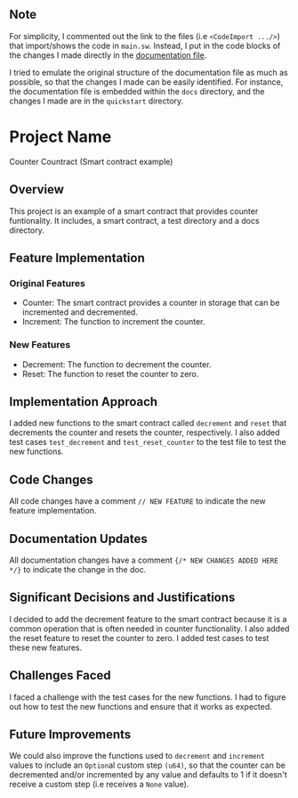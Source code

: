 
## Note
For simplicity, I commented out the link to the files (i.e `<CodeImport .../>`) that import/shows the code in `main.sw`. Instead, I put in the code blocks of the changes I made directly in the [documentation file](./docs/quickstart/building-a-smart-contract.mdx).

I tried to emulate the original structure of the documentation file as much as possible, so that the changes I made can be easily identified. For instance, the documentation file is embedded within the `docs` directory, and the changes I made are in the `quickstart` directory.

# Project Name

Counter Countract (Smart contract example)

## Overview

This project is an example of a smart contract that provides counter funtionality. It includes, a smart contract, a test directory and a docs directory.

## Feature Implementation

### Original Features
 - Counter: The smart contract provides a counter in storage that can be incremented and decremented.
 - Increment: The function to increment the counter.

### New Features
 - Decrement: The function to decrement the counter.
 - Reset: The function to reset the counter to zero.

## Implementation Approach

I added new functions to the smart contract called `decrement` and `reset` that decrements the counter and resets the counter, respectively. I also added test cases `test_decrement` and `test_reset_counter` to the test file to test the new functions.

## Code Changes

All code changes have a comment `// NEW FEATURE` to indicate the new feature implementation.

## Documentation Updates

All documentation changes have a comment `{/* NEW CHANGES ADDED HERE */}` to indicate the change in the doc. 

## Significant Decisions and Justifications

I decided to add the decrement feature to the smart contract because it is a common operation that is often needed in counter functionality. I also added the reset feature to reset the counter to zero. I added test cases to test these new features.

## Challenges Faced

I faced a challenge with the test cases for the new functions. I had to figure out how to test the new functions and ensure that it works as expected.

## Future Improvements

We could also improve the functions used to `decrement` and `increment` values to include an `Option`al custom step `(u64)`, so that the counter can be decremented and/or incremented by any value and defaults to 1 if it doesn't receive a custom step (i.e receives a `None` value).


